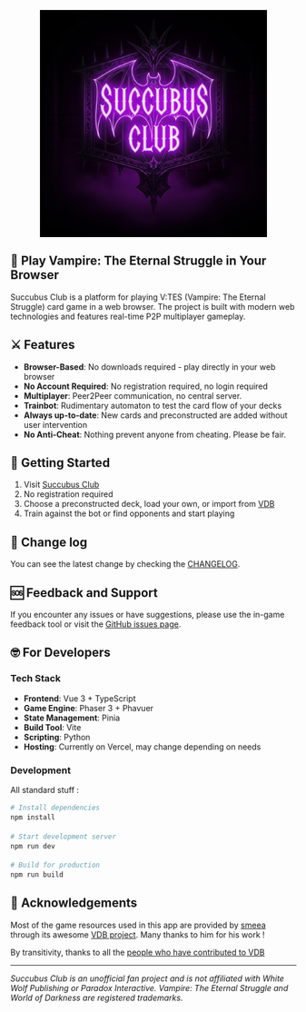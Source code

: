 <p style="text-align: center;" align="center">
<img align="center" src="/public/assets/welcomeSign.png" />
</p>

## 🧛 Play Vampire: The Eternal Struggle in Your Browser

Succubus Club is a platform for playing V:TES (Vampire: The Eternal Struggle) card game in a web browser.
The project is built with modern web technologies and features real-time P2P multiplayer gameplay.

## ⚔️ Features

- **Browser-Based**: No downloads required - play directly in your web browser
- **No Account Required**: No registration required, no login required
- **Multiplayer**: Peer2Peer communication, no central server.
- **Trainbot**: Rudimentary automaton to test the card flow of your decks
- **Always up-to-date**: New cards and preconstructed are added without user intervention
- **No Anti-Cheat**: Nothing prevent anyone from cheating. Please be fair.

## 🚀 Getting Started

1. Visit [Succubus Club](https://succubus-club.net/)
2. No registration required
3. Choose a preconstructed deck, load your own, or import from [VDB](https://github.com/smeea/vdb)
4. Train against the bot or find opponents and start playing

## 📜 Change log

You can see the latest change by checking the [CHANGELOG](CHANGELOG.md).


## 🆘 Feedback and Support

If you encounter any issues or have suggestions, please use the in-game feedback tool or visit the [GitHub issues page](https://github.com/thomasWajs/succubus-club/issues/).

## 🤓 For Developers

### Tech Stack

- **Frontend**: Vue 3 + TypeScript
- **Game Engine**: Phaser 3 + Phavuer
- **State Management**: Pinia
- **Build Tool**: Vite
- **Scripting**: Python
- **Hosting**: Currently on Vercel, may change depending on needs

### Development

All standard stuff :

```bash
# Install dependencies
npm install

# Start development server
npm run dev

# Build for production
npm run build
```

## 🙏 Acknowledgements

Most of the game resources used in this app are provided by [smeea](https://github.com/smeea) through its awesome [VDB project](https://github.com/smeea/vdb). Many thanks to him for his work !

By transitivity, thanks to all the [people who have contributed to VDB](https://github.com/smeea/vdb?tab=readme-ov-file#acknowledgments)

---

*Succubus Club is an unofficial fan project and is not affiliated with White Wolf Publishing or Paradox Interactive. Vampire: The Eternal Struggle and World of Darkness are registered trademarks.*
